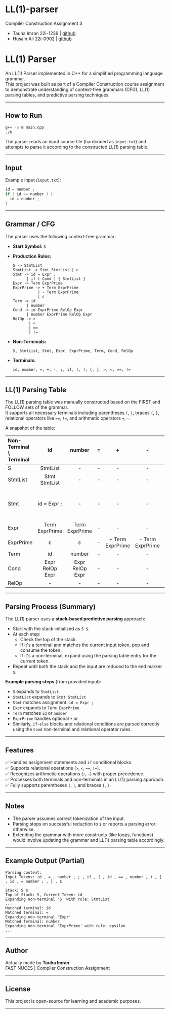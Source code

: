 # LL(1)-parser
 Compiler Construction Assignment 3

- Tauha Imran   22i-1239    |   [github](https://github.com/tauhaimran) 
- Husain Ali    22i-0902    |  [github](https://github.com/hussainalizaidi-source)

# LL(1) Parser

An LL(1) Parser implemented in C++ for a simplified programming language grammar.  
This project was built as part of a Compiler Construction course assignment to demonstrate understanding of context-free grammars (CFG), LL(1) parsing tables, and predictive parsing techniques.

---

## How to Run

```bash
g++ -o m main.cpp
./m
```

The parser reads an input source file (hardcoded as `input.txt`) and attempts to parse it according to the constructed LL(1) parsing table.

---

## Input

Example input (`input.txt`):

```c
id = number ;
if ( id == number ) { 
  id = number ;
}
```

---

## Grammar / CFG

The parser uses the following context-free grammar:

- **Start Symbol:** `S`
- **Production Rules:**
  ```
  S -> StmtList
  StmtList -> Stmt StmtList | ε
  Stmt -> id = Expr ;
        | if ( Cond ) { StmtList }
  Expr -> Term ExprPrime
  ExprPrime -> + Term ExprPrime
             | - Term ExprPrime
             | ε
  Term -> id
        | number
  Cond -> id ExprPrime RelOp Expr
        | number ExprPrime RelOp Expr
  RelOp -> >
         | <
         | ==
         | !=
  ```

- **Non-Terminals:**
  ```
  S, StmtList, Stmt, Expr, ExprPrime, Term, Cond, RelOp
  ```

- **Terminals:**
  ```
  id, number, =, +, -, ;, if, (, ), {, }, >, <, ==, !=
  ```

---

## LL(1) Parsing Table

The LL(1) parsing table was manually constructed based on the FIRST and FOLLOW sets of the grammar.  
It supports all necessary terminals including parentheses `(`, `)`, braces `{`, `}`, relational operators like `==`, `!=`, and arithmetic operators `+`, `-`.

A snapshot of the table:

| Non-Terminal \ Terminal | id | number | = | + | - | ; | if | ( | ) | { | } | > | < | == | != |
|:------------------------|:--:|:------:|:-:|:-:|:-:|:-:|:--:|:-:|:-:|:-:|:-:|:-:|:-:|:--:|:--:|
| S | StmtList | - | - | - | - | - | StmtList | - | - | - | - | - | - | - | - |
| StmtList | Stmt StmtList | - | - | - | - | - | Stmt StmtList | - | - | - | ε | - | - | - | - |
| Stmt | id = Expr ; | - | - | - | - | - | if ( Cond ) { StmtList } | - | - | - | - | - | - | - |
| Expr | Term ExprPrime | Term ExprPrime | - | - | - | - | - | - | - | - | - | - | - | - | - |
| ExprPrime | ε | ε | - | + Term ExprPrime | - Term ExprPrime | ε | - | - | ε | - | ε | - | - | - | - |
| Term | id | number | - | - | - | - | - | - | - | - | - | - | - | - | - |
| Cond | Expr RelOp Expr | Expr RelOp Expr | - | - | - | - | - | - | - | - | - | - | - | - | - |
| RelOp | - | - | - | - | - | - | - | - | - | - | - | > | < | == | != |

---

## Parsing Process (Summary)

The LL(1) parser uses a **stack-based predictive parsing** approach:

- Start with the stack initialized as `S $`.
- At each step:
  - Check the top of the stack.
  - If it's a terminal and matches the current input token, pop and consume the token.
  - If it's a non-terminal, expand using the parsing table entry for the current token.
- Repeat until both the stack and the input are reduced to the end marker `$`.

**Example parsing steps** (from provided input):

- `S` expands to `StmtList`
- `StmtList` expands to `Stmt StmtList`
- `Stmt` matches assignment: `id = Expr ;`
- `Expr` expands to `Term ExprPrime`
- `Term` matches `id` or `number`
- `ExprPrime` handles optional `+` or `-`
- Similarly, `if`-`else` blocks and relational conditions are parsed correctly using the `Cond` non-terminal and relational operator rules.

---

## Features

✅ Handles assignment statements and `if` conditional blocks.  
✅ Supports relational operations (`>`, `<`, `==`, `!=`).  
✅ Recognizes arithmetic operations (`+`, `-`) with proper precedence.  
✅ Processes both terminals and non-terminals in an LL(1) parsing approach.  
✅ Fully supports parentheses `(`, `)`, and braces `{`, `}`.

---

## Notes

- The parser assumes correct tokenization of the input.
- Parsing stops on successful reduction to `$` or reports a parsing error otherwise.
- Extending the grammar with more constructs (like loops, functions) would involve updating the grammar and LL(1) parsing table accordingly.

---

## Example Output (Partial)

```text
Parsing content:
Input Tokens: id , = , number , ; , if , ( , id , == , number , ) , { , id , = number ; , } , $

Stack: S $
Top of Stack: S, Current Token: id
Expanding non-terminal 'S' with rule: StmtList
...
Matched terminal: id
Matched terminal: =
Expanding non-terminal 'Expr'
Matched terminal: number
Expanding non-terminal 'ExprPrime' with rule: epsilon
...
```

---

## Author

Actually made by **Tauha Imran**  
FAST NUCES | Compiler Construction Assignment

---
## License

This project is open-source for learning and academic purposes.

---


